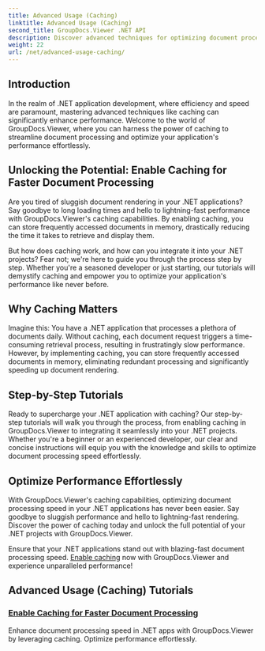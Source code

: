 ```yaml
---
title: Advanced Usage (Caching)
linktitle: Advanced Usage (Caching)
second_title: GroupDocs.Viewer .NET API
description: Discover advanced techniques for optimizing document processing speed in .NET applications with GroupDocs.Viewer. Learn how to enable caching for faster performance now!
weight: 22
url: /net/advanced-usage-caching/
---
```


## Introduction

In the realm of .NET application development, where efficiency and speed are paramount, mastering advanced techniques like caching can significantly enhance performance. Welcome to the world of GroupDocs.Viewer, where you can harness the power of caching to streamline document processing and optimize your application's performance effortlessly.

## Unlocking the Potential: Enable Caching for Faster Document Processing

Are you tired of sluggish document rendering in your .NET applications? Say goodbye to long loading times and hello to lightning-fast performance with GroupDocs.Viewer's caching capabilities. By enabling caching, you can store frequently accessed documents in memory, drastically reducing the time it takes to retrieve and display them.

But how does caching work, and how can you integrate it into your .NET projects? Fear not; we're here to guide you through the process step by step. Whether you're a seasoned developer or just starting, our tutorials will demystify caching and empower you to optimize your application's performance like never before.

## Why Caching Matters

Imagine this: You have a .NET application that processes a plethora of documents daily. Without caching, each document request triggers a time-consuming retrieval process, resulting in frustratingly slow performance. However, by implementing caching, you can store frequently accessed documents in memory, eliminating redundant processing and significantly speeding up document rendering.

## Step-by-Step Tutorials

Ready to supercharge your .NET application with caching? Our step-by-step tutorials will walk you through the process, from enabling caching in GroupDocs.Viewer to integrating it seamlessly into your .NET projects. Whether you're a beginner or an experienced developer, our clear and concise instructions will equip you with the knowledge and skills to optimize document processing speed effortlessly.

## Optimize Performance Effortlessly

With GroupDocs.Viewer's caching capabilities, optimizing document processing speed in your .NET applications has never been easier. Say goodbye to sluggish performance and hello to lightning-fast rendering. Discover the power of caching today and unlock the full potential of your .NET projects with GroupDocs.Viewer.

Ensure that your .NET applications stand out with blazing-fast document processing speed. [Enable caching](./enable-caching/) now with GroupDocs.Viewer and experience unparalleled performance!

## Advanced Usage (Caching) Tutorials
### [Enable Caching for Faster Document Processing](./enable-caching/)
Enhance document processing speed in .NET apps with GroupDocs.Viewer by leveraging caching. Optimize performance effortlessly.